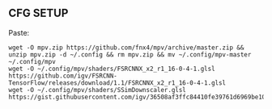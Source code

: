 CFG SETUP
---------

Paste:

	wget -O mpv.zip https://github.com/fnx4/mpv/archive/master.zip && unzip mpv.zip -d ~/.config && rm mpv.zip && mv ~/.config/mpv-master ~/.config/mpv
	wget -O ~/.config/mpv/shaders/FSRCNNX_x2_r1_16-0-4-1.glsl https://github.com/igv/FSRCNN-TensorFlow/releases/download/1.1/FSRCNNX_x2_r1_16-0-4-1.glsl
	wget -O ~/.config/mpv/shaders/SSimDownscaler.glsl https://gist.githubusercontent.com/igv/36508af3ffc84410fe39761d6969be10/raw/6447c0c024885564165753b67a97fc13f58da2a3/SSimDownscaler.glsl
